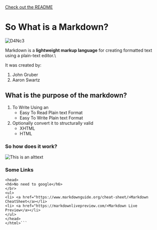 [Check out the README](README.md)

# So What is a Markdown?
![D4Nc3](https://media.giphy.com/media/HU2H0A0sLnbiLgY6zX/giphy.gif)

Markdown is a **lightweight markup language** for creating formatted text using a plain-text editor.\

It was created by: 
1. John Gruber
2. Aaron Swartz


## What is the purpose of  the markdown?
1. To Write Using an
    - Easy To Read Plain text Format
    - Easy To Write Plain text Format
2. Optionally convert it to structurally valid
    - XHTML
    - HTML

### So how does it work?

![This is an alttext](https://mdg.imgix.net/assets/images/markdown-flowchart.png?auto=format&fit=clip&q=40&w=1080)

### Some Links
```<html>
<head>
<h6>No need to google</h6>
</br>
<ul>
<li> <a href="https://www.markdownguide.org/cheat-sheet/>Markdown CheatSheet</a></li>
<li> <a href="https://markdownlivepreview.com/>Markdown Live Preview</a></li>
</ul>
</head>
</html>```

